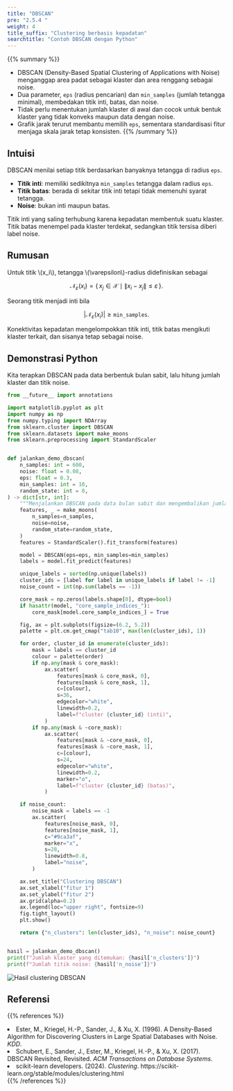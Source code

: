 ```yaml
---
title: "DBSCAN"
pre: "2.5.4 "
weight: 4
title_suffix: "Clustering berbasis kepadatan"
searchtitle: "Contoh DBSCAN dengan Python"
---
```


{{% summary %}}
- DBSCAN (Density-Based Spatial Clustering of Applications with Noise) menganggap area padat sebagai klaster dan area renggang sebagai noise.
- Dua parameter, `eps` (radius pencarian) dan `min_samples` (jumlah tetangga minimal), membedakan titik inti, batas, dan noise.
- Tidak perlu menentukan jumlah klaster di awal dan cocok untuk bentuk klaster yang tidak konveks maupun data dengan noise.
- Grafik jarak terurut membantu memilih `eps`, sementara standardisasi fitur menjaga skala jarak tetap konsisten.
{{% /summary %}}

## Intuisi
DBSCAN menilai setiap titik berdasarkan banyaknya tetangga di radius `eps`.

- **Titik inti**: memiliki sedikitnya `min_samples` tetangga dalam radius `eps`.
- **Titik batas**: berada di sekitar titik inti tetapi tidak memenuhi syarat tetangga.
- **Noise**: bukan inti maupun batas.

Titik inti yang saling terhubung karena kepadatan membentuk suatu klaster. Titik batas menempel pada klaster terdekat, sedangkan titik tersisa diberi label noise.

## Rumusan
Untuk titik \\(x_i\\), tetangga \\(\varepsilon\\)-radius didefinisikan sebagai

$$
\mathcal{N}_\varepsilon(x_i) = \{\, x_j \in \mathcal{X} \mid \lVert x_i - x_j \rVert \le \varepsilon \,\}.
$$

Seorang titik menjadi inti bila

$$
|\mathcal{N}_\varepsilon(x_i)| \ge \texttt{min\_samples}.
$$

Konektivitas kepadatan mengelompokkan titik inti, titik batas mengikuti klaster terkait, dan sisanya tetap sebagai noise.

## Demonstrasi Python
Kita terapkan DBSCAN pada data berbentuk bulan sabit, lalu hitung jumlah klaster dan titik noise.

```python
from __future__ import annotations

import matplotlib.pyplot as plt
import numpy as np
from numpy.typing import NDArray
from sklearn.cluster import DBSCAN
from sklearn.datasets import make_moons
from sklearn.preprocessing import StandardScaler


def jalankan_demo_dbscan(
    n_samples: int = 600,
    noise: float = 0.08,
    eps: float = 0.3,
    min_samples: int = 10,
    random_state: int = 0,
) -> dict[str, int]:
    """Menjalankan DBSCAN pada data bulan sabit dan mengembalikan jumlah klaster serta noise."""
    features, _ = make_moons(
        n_samples=n_samples,
        noise=noise,
        random_state=random_state,
    )
    features = StandardScaler().fit_transform(features)

    model = DBSCAN(eps=eps, min_samples=min_samples)
    labels = model.fit_predict(features)

    unique_labels = sorted(np.unique(labels))
    cluster_ids = [label for label in unique_labels if label != -1]
    noise_count = int(np.sum(labels == -1))

    core_mask = np.zeros(labels.shape[0], dtype=bool)
    if hasattr(model, "core_sample_indices_"):
        core_mask[model.core_sample_indices_] = True

    fig, ax = plt.subplots(figsize=(6.2, 5.2))
    palette = plt.cm.get_cmap("tab10", max(len(cluster_ids), 1))

    for order, cluster_id in enumerate(cluster_ids):
        mask = labels == cluster_id
        colour = palette(order)
        if np.any(mask & core_mask):
            ax.scatter(
                features[mask & core_mask, 0],
                features[mask & core_mask, 1],
                c=[colour],
                s=36,
                edgecolor="white",
                linewidth=0.2,
                label=f"cluster {cluster_id} (inti)",
            )
        if np.any(mask & ~core_mask):
            ax.scatter(
                features[mask & ~core_mask, 0],
                features[mask & ~core_mask, 1],
                c=[colour],
                s=24,
                edgecolor="white",
                linewidth=0.2,
                marker="o",
                label=f"cluster {cluster_id} (batas)",
            )

    if noise_count:
        noise_mask = labels == -1
        ax.scatter(
            features[noise_mask, 0],
            features[noise_mask, 1],
            c="#9ca3af",
            marker="x",
            s=28,
            linewidth=0.8,
            label="noise",
        )

    ax.set_title("Clustering DBSCAN")
    ax.set_xlabel("fitur 1")
    ax.set_ylabel("fitur 2")
    ax.grid(alpha=0.2)
    ax.legend(loc="upper right", fontsize=9)
    fig.tight_layout()
    plt.show()

    return {"n_clusters": len(cluster_ids), "n_noise": noise_count}


hasil = jalankan_demo_dbscan()
print(f"Jumlah klaster yang ditemukan: {hasil['n_clusters']}")
print(f"Jumlah titik noise: {hasil['n_noise']}")
```


![Hasil clustering DBSCAN](/images/basic/clustering/dbscan_block01_id.png)

## Referensi
{{% references %}}
<li>Ester, M., Kriegel, H.-P., Sander, J., &amp; Xu, X. (1996). A Density-Based Algorithm for Discovering Clusters in Large Spatial Databases with Noise. <i>KDD</i>.</li>
<li>Schubert, E., Sander, J., Ester, M., Kriegel, H.-P., &amp; Xu, X. (2017). DBSCAN Revisited, Revisited. <i>ACM Transactions on Database Systems</i>.</li>
<li>scikit-learn developers. (2024). <i>Clustering</i>. https://scikit-learn.org/stable/modules/clustering.html</li>
{{% /references %}}
